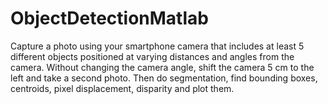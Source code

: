 # ObjectDetectionMatlab
Capture a photo using your smartphone camera that includes at least 5 different objects positioned at varying distances and angles from the camera. Without changing the camera angle, shift the camera 5 cm to the left and take a second photo. Then do segmentation, find bounding boxes, centroids, pixel displacement, disparity and plot them.
